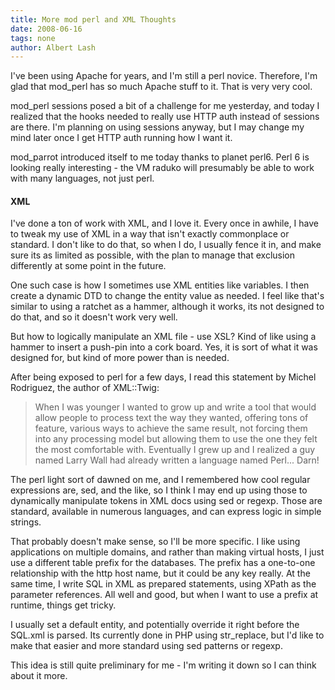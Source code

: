 ```yaml
---
title: More mod perl and XML Thoughts
date: 2008-06-16
tags: none
author: Albert Lash
---
```

I've been using Apache for years, and I'm still a perl novice. Therefore, I'm glad that mod_perl has so much Apache stuff to it. That is very very cool.

mod_perl sessions posed a bit of a challenge for me yesterday, and today I realized that the hooks needed to really use HTTP auth instead of sessions are there. I'm planning on using sessions anyway, but I may change my mind later once I get HTTP auth running how I want it.

mod_parrot introduced itself to me today thanks to planet perl6. Perl 6 is looking really interesting - the VM raduko will presumably be able to work with many languages, not just perl.
<h4>XML</h4>

I've done a ton of work with XML, and I love it. Every once in awhile, I have to tweak my use of XML in a way that isn't exactly commonplace or standard. I don't like to do that, so when I do, I usually fence it in, and make sure its as limited as possible, with the plan to manage that exclusion differently at some point in the future.

One such case is how I sometimes use XML entities like variables. I then create a dynamic DTD to change the entity value as needed. I feel like that's similar to using a ratchet as a hammer, although it works, its not designed to do that, and so it doesn't work very well.

But how to logically manipulate an XML file - use XSL? Kind of like using a hammer to insert a push-pin into a cork board. Yes, it is sort of what it was designed for, but kind of more power than is needed.

After being exposed to perl for a few days, I read this statement by Michel Rodriguez, the author of XML::Twig:

<blockquote>

When I was younger I wanted to grow up and write a tool that would allow people to process text the way they wanted, offering tons of feature, various ways to achieve the same result, not forcing them into any processing model but allowing them to use the one they felt the most comfortable with. Eventually I grew up and I realized a guy named Larry Wall had already written a language named Perl... Darn!</blockquote>

The perl light sort of dawned on me, and I remembered how cool regular expressions are, sed, and the like, so I think I may end up using those to dynamically manipulate tokens in XML docs using sed or regexp. Those are standard, available in numerous languages, and can express logic in simple strings.

That probably doesn't make sense, so I'll be more specific. I like using applications on multiple domains, and rather than making virtual hosts, I just use a different table prefix for the databases. The prefix has a one-to-one relationship with the http host name, but it could be any key really. At the same time, I write SQL in XML as prepared statements, using XPath as the parameter references. All well and good, but when I want to use a prefix at runtime, things get tricky.

I usually set a default entity, and potentially override it right before the SQL.xml is parsed. Its currently done in PHP using str_replace, but I'd like to make that easier and more standard using sed patterns or regexp.

This idea is still quite preliminary for me - I'm writing it down so I can think about it more.

